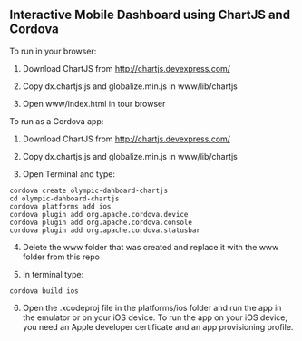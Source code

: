 ## Interactive Mobile Dashboard using ChartJS and Cordova ##

To run in your browser:

1. Download ChartJS from http://chartjs.devexpress.com/

2. Copy dx.chartjs.js and globalize.min.js in www/lib/chartjs

3. Open www/index.html in tour browser


To run as a Cordova app:


1. Download ChartJS from http://chartjs.devexpress.com/

2. Copy dx.chartjs.js and globalize.min.js in www/lib/chartjs

3. Open Terminal and type:

```
cordova create olympic-dahboard-chartjs
cd olympic-dahboard-chartjs
cordova platforms add ios
cordova plugin add org.apache.cordova.device
cordova plugin add org.apache.cordova.console
cordova plugin add org.apache.cordova.statusbar
```

4. Delete the www folder that was created and replace it with the www folder from this repo

5. In terminal type:

```
cordova build ios
```

6. Open the .xcodeproj file in the platforms/ios folder and run the app in the emulator or on your iOS device. To run the app on your iOS device, you need an Apple developer certificate and an app provisioning profile.

